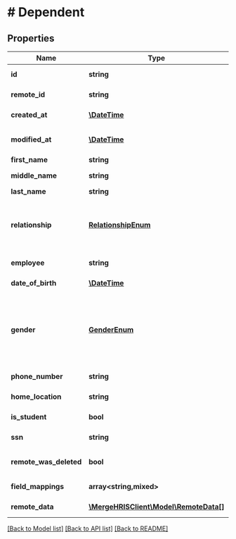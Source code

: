 # # Dependent

## Properties

Name | Type | Description | Notes
------------ | ------------- | ------------- | -------------
**id** | **string** |  | [optional] [readonly]
**remote_id** | **string** | The third-party API ID of the matching object. | [optional]
**created_at** | [**\DateTime**](\DateTime.md) |  | [optional] [readonly]
**modified_at** | [**\DateTime**](\DateTime.md) | This is the datetime that this object was last updated by Merge | [optional] [readonly]
**first_name** | **string** | The dependents&#39;s first name. | [optional]
**middle_name** | **string** | The dependents&#39;s middle name. | [optional]
**last_name** | **string** | The dependents&#39;s last name. | [optional]
**relationship** | [**RelationshipEnum**](RelationshipEnum.md) | The dependent&#39;s relationship to the employee.  * &#x60;CHILD&#x60; - CHILD * &#x60;SPOUSE&#x60; - SPOUSE * &#x60;DOMESTIC_PARTNER&#x60; - DOMESTIC_PARTNER | [optional]
**employee** | **string** | The employee this person is a dependent of. | [optional]
**date_of_birth** | [**\DateTime**](\DateTime.md) | The dependent&#39;s date of birth. | [optional]
**gender** | [**GenderEnum**](GenderEnum.md) | The dependent&#39;s gender.  * &#x60;MALE&#x60; - MALE * &#x60;FEMALE&#x60; - FEMALE * &#x60;NON-BINARY&#x60; - NON-BINARY * &#x60;OTHER&#x60; - OTHER * &#x60;PREFER_NOT_TO_DISCLOSE&#x60; - PREFER_NOT_TO_DISCLOSE | [optional]
**phone_number** | **string** | The dependent&#39;s phone number. | [optional]
**home_location** | **string** | The dependents&#39;s home address. | [optional]
**is_student** | **bool** | Whether or not the dependent is a student | [optional]
**ssn** | **string** | The dependents&#39;s social security number. | [optional]
**remote_was_deleted** | **bool** | Indicates whether or not this object has been deleted in the third party platform. | [optional] [readonly]
**field_mappings** | **array<string,mixed>** |  | [optional] [readonly]
**remote_data** | [**\MergeHRISClient\Model\RemoteData[]**](RemoteData.md) |  | [optional] [readonly]

[[Back to Model list]](../../README.md#models) [[Back to API list]](../../README.md#endpoints) [[Back to README]](../../README.md)

